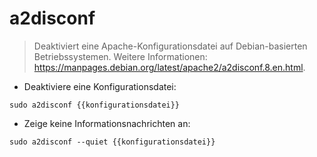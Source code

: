 # a2disconf

> Deaktiviert eine Apache-Konfigurationsdatei auf Debian-basierten Betriebssystemen.
> Weitere Informationen: <https://manpages.debian.org/latest/apache2/a2disconf.8.en.html>.

- Deaktiviere eine Konfigurationsdatei:

`sudo a2disconf {{konfigurationsdatei}}`

- Zeige keine Informationsnachrichten an:

`sudo a2disconf --quiet {{konfigurationsdatei}}`
